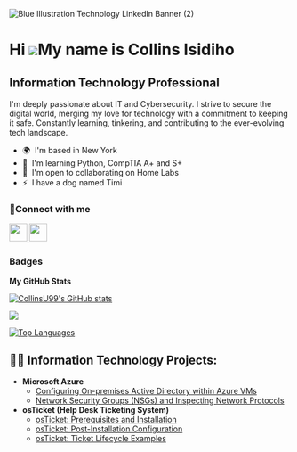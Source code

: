 ![Blue Illustration Technology LinkedIn Banner (2)](https://github.com/CollinsU99/CollinsU99/assets/124742607/2f48ee3a-08e6-470f-92da-c1296c9ae7d1)

Hi ![](https://user-images.githubusercontent.com/18350557/176309783-0785949b-9127-417c-8b55-ab5a4333674e.gif)My name is Collins Isidiho
=======================================================================================================================================

Information Technology Professional
-----------------------------------

I'm deeply passionate about IT and Cybersecurity. I strive to secure the digital world, merging my love for technology with a commitment to keeping it safe. Constantly learning, tinkering, and contributing to the ever-evolving tech landscape.

* 🌍  I'm based in New York
* 🧠  I'm learning Python, CompTIA A+ and S+
* 🤝  I'm open to collaborating on Home Labs
* ⚡  I have a dog named Timi


### 🤳Connect with me

<p align="left"> <a href="https://www.github.com/CollinsU99" target="_blank" rel="noreferrer"> <picture> <source media="(prefers-color-scheme: dark)" srcset="https://raw.githubusercontent.com/danielcranney/readme-generator/main/public/icons/socials/github-dark.svg" /> <source media="(prefers-color-scheme: light)" srcset="https://raw.githubusercontent.com/danielcranney/readme-generator/main/public/icons/socials/github.svg" /> <img src="https://raw.githubusercontent.com/danielcranney/readme-generator/main/public/icons/socials/github.svg" width="32" height="32" /> </picture> </a> <a href="https://www.linkedin.com/in/collins-isidiho" target="_blank" rel="noreferrer"> <picture> <source media="(prefers-color-scheme: dark)" srcset="https://raw.githubusercontent.com/danielcranney/readme-generator/main/public/icons/socials/linkedin-dark.svg" /> <source media="(prefers-color-scheme: light)" srcset="https://raw.githubusercontent.com/danielcranney/readme-generator/main/public/icons/socials/linkedin.svg" /> <img src="https://raw.githubusercontent.com/danielcranney/readme-generator/main/public/icons/socials/linkedin.svg" width="32" height="32" /> </picture> </a></p>

### Badges

<b>My GitHub Stats</b>

<a href="http://www.github.com/CollinsU99"><img src="https://github-readme-stats.vercel.app/api?username=CollinsU99&show_icons=true&hide=&count_private=true&title_color=3382ed&text_color=ffffff&icon_color=3382ed&bg_color=000000&hide_border=true&show_icons=true" alt="CollinsU99's GitHub stats" /></a>

<a href="http://www.github.com/CollinsU99"><img src="https://github-readme-streak-stats.herokuapp.com/?user=CollinsU99&stroke=ffffff&background=000000&ring=3382ed&fire=3382ed&currStreakNum=ffffff&currStreakLabel=3382ed&sideNums=ffffff&sideLabels=ffffff&dates=ffffff&hide_border=true" /></a>

<a href="https://github.com/CollinsU99" align="left"><img src="https://github-readme-stats.vercel.app/api/top-langs/?username=CollinsU99&langs_count=10&title_color=3382ed&text_color=ffffff&icon_color=3382ed&bg_color=000000&hide_border=true&locale=en&custom_title=Top%20%Languages" alt="Top Languages" /></a>
<h2>👨‍💻 Information Technology Projects:</h2>

- <b>Microsoft Azure</b>
  - [Configuring On-premises Active Directory within Azure VMs](https://github.com/CollinsU99/configure-ad)
  - [Network Security Groups (NSGs) and Inspecting Network Protocols](https://github.com/CollinsU99/azure-network-protocols)
- <b>osTicket (Help Desk Ticketing System)</b>
  - [osTicket: Prerequisites and Installation](https://github.com/CollinsU99/osticket-prereqs)
  - [osTicket: Post-Installation Configuration](https://github.com/CollinsU99/post-install-config)
  - [osTicket: Ticket Lifecycle Examples](https://github.com/CollinsU99/ticket-lifecycle)
